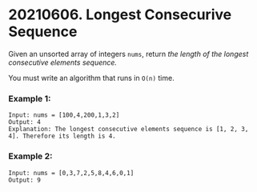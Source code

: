 # 20210606. Longest Consecurive Sequence
Given an unsorted array of integers `nums`, return *the length of the longest consecutive elements sequence.*

You must write an algorithm that runs in `O(n)` time.

### Example 1:
```
Input: nums = [100,4,200,1,3,2]
Output: 4
Explanation: The longest consecutive elements sequence is [1, 2, 3, 4]. Therefore its length is 4.
```

### Example 2:
```
Input: nums = [0,3,7,2,5,8,4,6,0,1]
Output: 9
```